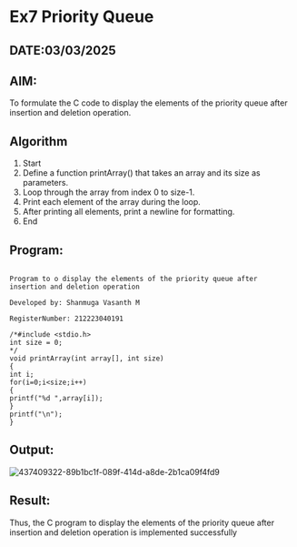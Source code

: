 # Ex7 Priority Queue
## DATE:03/03/2025
## AIM:
To formulate the C code to display the elements of the priority queue after insertion and deletion operation.

## Algorithm
1. Start 
2. Define a function printArray() that takes an array and its size as parameters. 
3. Loop through the array from index 0 to size-1. 
4. Print each element of the array during the loop. 
5. After printing all elements, print a newline for formatting. 
6. End
## Program:
```

Program to o display the elements of the priority queue after insertion and deletion operation

Developed by: Shanmuga Vasanth M

RegisterNumber: 212223040191

```
```
/*#include <stdio.h> 
int size = 0; 
*/ 
void printArray(int array[], int size) 
{ 
int i; 
for(i=0;i<size;i++) 
{ 
printf("%d ",array[i]); 
} 
printf("\n"); 
}
```

## Output:

![437409322-89b1bc1f-089f-414d-a8de-2b1ca09f4fd9](https://github.com/user-attachments/assets/afb00b34-4670-4247-9d4c-82744177a822)


## Result:
Thus, the C program to display the elements of the priority queue after insertion and deletion operation is implemented successfully
